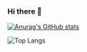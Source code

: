 ### Hi there 👋

[![Anurag's GitHub stats](https://github-readme-stats.vercel.app/api?username=AndreaPontrandolfo&show_icons=true&include_all_commits=true&rank_icon=true)](https://github.com/anuraghazra/github-readme-stats)

![Top Langs](https://github-readme-stats.vercel.app/api/top-langs/?username=AndreaPontrandolfo&layout=compact)

<!--
**AndreaPontrandolfo/AndreaPontrandolfo** is a ✨ _special_ ✨ repository because its `README.md` (this file) appears on your GitHub profile.

Here are some ideas to get you started:

- 🔭 I’m currently working on ...
- 🌱 I’m currently learning ...
- 👯 I’m looking to collaborate on ...
- 🤔 I’m looking for help with ...
- 💬 Ask me about ...
- 📫 How to reach me: ...
- 😄 Pronouns: ...
- ⚡ Fun fact: ...
-->
